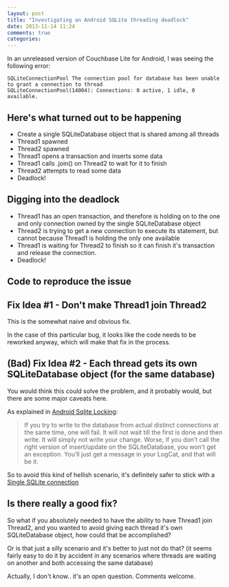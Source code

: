 ```yaml
---
layout: post
title: "Investigating an Android SQLite threading deadlock"
date: 2013-11-14 11:24
comments: true
categories: 
---
```


In an unreleased version of Couchbase Lite for Android, I was seeing the following error:

```
SQLiteConnectionPool The connection pool for database has been unable to grant a connection to thread
SQLiteConnectionPool(14004): Connections: 0 active, 1 idle, 0 available.
```

## Here's what turned out to be happening

* Create a single SQLiteDatabase object that is shared among all threads
* Thread1 spawned
* Thread2 spawned
* Thread1 opens a transaction and inserts some data
* Thread1 calls .join() on Thread2 to wait for it to finish
* Thread2 attempts to read some data
* Deadlock! 

## Digging into the deadlock 

* Thread1 has an open transaction, and therefore is holding on to the one and only connection owned by the single SQLiteDatabase object
* Thread2 is trying to get a new connection to execute its statement, but cannot because Thread1 is holding the only one available
* Thread1 is waiting for Thread2 to finish so it can finish it's transaction and release the connection.
* Deadlock!

## Code to reproduce the issue

[]()

## Fix Idea #1 - Don't make Thread1 join Thread2

This is the somewhat naive and obvious fix.  

In the case of this particular bug, it looks like the code needs to be reworked anyway, which will make that fix in the process.

## (Bad) Fix Idea #2 - Each thread gets its own SQLiteDatabase object (for the same database)

You would think this could solve the problem, and it probably would, but there are some major caveats here.

As explained in [Android Sqlite Locking](http://touchlabblog.tumblr.com/post/24474398246/android-sqlite-locking):

> If you try to write to the database from actual distinct connections at the same time, one will fail.  It will not wait till the first is done and then write.  It will simply not write your change.  Worse, if you don’t call the right version of insert/update on the SQLiteDatabase, you won’t get an exception.  You’ll just get a message in your LogCat, and that will be it.

So to avoid this kind of hellish scenario, it's definitely safer to stick with a [Single SQLite connection](http://touchlabblog.tumblr.com/post/24474750219/single-sqlite-connection)

## Is there really a good fix?

So what if you absolutely needed to have the ability to have Thread1 join Thread2, and you wanted to avoid giving each thread it's own SQLiteDatabase object, how could that be accomplished?  

Or is that just a silly scenario and it's better to just not do that?  (it seems fairly easy to do it by accident in any scenarios where threads are waiting on another and both accessing the same database)

Actually, I don't know.. it's an open question.  Comments welcome.


